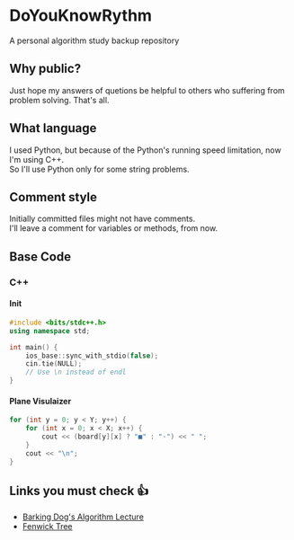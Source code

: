 # DoYouKnowRythm
A personal algorithm study backup repository

## Why public?
Just hope my answers of quetions be helpful to others who suffering from problem solving. That's all.

## What language
I used Python, but because of the Python's running speed limitation, now I'm using C++.\
So I'll use Python only for some string problems.

## Comment style
Initially committed files might not have comments.\
I'll leave a comment for variables or methods, from now.

## Base Code
### C++
#### Init
``` cpp
#include <bits/stdc++.h>
using namespace std;

int main() {
    ios_base::sync_with_stdio(false);
    cin.tie(NULL);
    // Use \n instead of endl
}
```
#### Plane Visulaizer
``` cpp
for (int y = 0; y < Y; y++) {
    for (int x = 0; x < X; x++) {
        cout << (board[y][x] ? "■" : "·") << " ";
    }
    cout << "\n";
}
```

## Links you must check 👍
- [Barking Dog's Algorithm Lecture](https://blog.encrypted.gg/category/%EA%B0%95%EC%A2%8C/%EC%8B%A4%EC%A0%84%20%EC%95%8C%EA%B3%A0%EB%A6%AC%EC%A6%98?page=2)
- [Fenwick Tree](https://yoongrammer.tistory.com/104)
